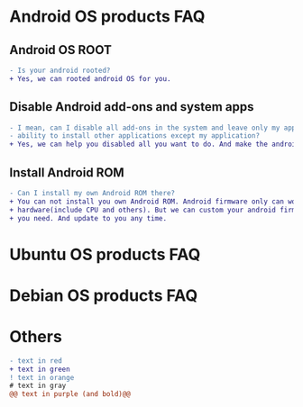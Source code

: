 # Android OS products FAQ 

## Android OS ROOT
```diff
- Is your android rooted?
+ Yes, we can rooted android OS for you.
```
## 
## Disable Android add-ons and system apps
```diff
- I mean, can I disable all add-ons in the system and leave only my application and block the
- ability to install other applications except my application? 
+ Yes, we can help you disabled all you want to do. And make the android only work with your app.
```
##
## Install Android ROM
```diff
- Can I install my own Android ROM there? 
+ You can not install you own Android ROM. Android firmware only can work with the right 
+ hardware(include CPU and others). But we can custom your android firmware for you if 
+ you need. And update to you any time.
```

# Ubuntu OS products FAQ

# Debian OS products FAQ

# Others
```diff
- text in red
+ text in green
! text in orange
# text in gray
@@ text in purple (and bold)@@
```
